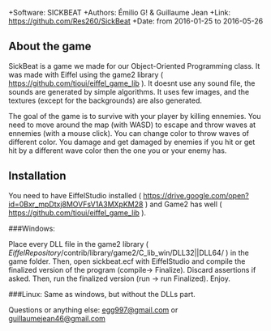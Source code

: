 +Software: SICKBEAT
+Authors: Émilio G! & Guillaume Jean
+Link: https://github.com/Res260/SickBeat
+Date: from 2016-01-25 to 2016-05-26

About the game
--------------

SickBeat is a game we made for our Object-Oriented Programming class. It was
made with Eiffel using the game2 library 
( https://github.com/tioui/eiffel_game_lib ). It doesnt use any sound file, the
sounds are generated by simple algorithms. It uses few images, and the textures
(except for the backgrounds) are also generated.

The goal of the game is to survive with your player by killing ennemies. You
need to move around the map (with WASD) to escape and throw waves at ennemies
(with a mouse click). You can change color to throw waves of different color.
You damage and get damaged by enemies if you hit or get hit by a different
wave color then the one you or your enemy has.

Installation
------------

You need to have EiffelStudio installed ( https://drive.google.com/open?id=0Bxr_mpDtxj8MOVFsV1A3MXpKM28 )
and Game2 has well ( https://github.com/tioui/eiffel_game_lib ).

###Windows:

Place every DLL file in the game2 library
( *EiffelRepository*/contrib/library/game2/C_lib_win/DLL32||DLL64/ ) in the 
game folder. Then, open sickbeat.ecf with EiffelStudio and compile the 
finalized version of the program (compile-> Finalize). Discard assertions if 
asked. Then, run the finalized version (run -> run Finalized). Enjoy.


###Linux:
Same as windows, but without the DLLs part.

Questions or anything else: egg997@gmail.com or guillaumejean46@gmail.com
